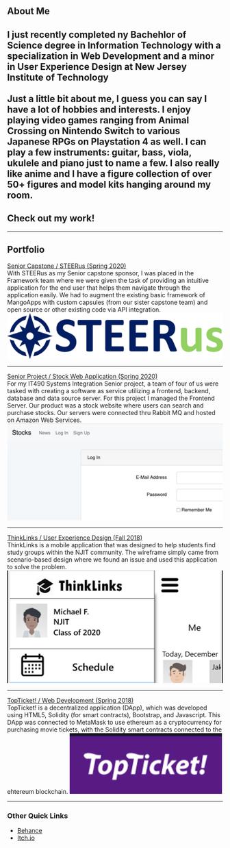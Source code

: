 ## About Me

I just recently completed ny Bachehlor of Science degree in Information Technology with a specialization in Web Development and a minor in User Experience Design at New Jersey Institute of Technology
<br><br>
Just a little bit about me, I guess you can say I have a lot of hobbies and interests. I enjoy playing video games ranging from Animal Crossing on Nintendo Switch to various Japanese RPGs on Playstation 4 as well. I can play a few instruments: guitar, bass, viola, ukulele and piano just to name a few. I also really like anime and I have a figure collection of over 50+ figures and model kits hanging around my room. 
<br> 
---

## Check out my work!

---

## Portfolio 

[Senior Capstone / STEERus (Spring 2020) ](/project1)
<br>
With STEERus as my Senior capstone sponsor, I was placed in the Framework team where we were given the task of providing an intuitive application for the end user that helps them navigate through the application easily. We had to augment the existing basic framework of MangoApps with custom capsules (from our sister capstone team) and open source or other existing code via API integration.
<br>
<img src="images/STEERus_final.jpg?raw=true"/>

---
[Senior Project / Stock Web Application (Spring 2020)](/project2)
<br>
For my IT490 Systems Integration Senior project, a team of four of us were tasked with creating a software as service utilizing a frontend, backend, database and data source server. For this project I managed the Frontend Server. Our product was a stock website where users can search and purchase stocks. Our servers were connected thru Rabbit MQ and hosted on Amazon Web Services. 
<br>
<img src="images/stocks.am preview.png?raw=true"/>

---
[ThinkLinks / User Experience Design (Fall 2018)](/project3)
<br>
ThinkLinks is a mobile application that was designed to help students find study groups within the NJIT community. The wireframe simply came from scenario-based design where we found an issue and used this application to solve the problem.
<br>
<img src="images/thinklinks preview.png?raw=true"/>

---
[TopTicket! / Web Development (Spring 2018)](/project4)
<br>
TopTicket! is a decentralized application (DApp), which was developed using HTML5, Solidity (for smart contracts), Bootstrap, and Javascript. This DApp was connected to MetaMask to use ethereum as a cryptocurrency for purchasing movie tickets, with the Solidity smart contracts connected to the ehtereum blockchain. 
<img src="images/TopTicket preview.png?raw=true"/>

---

### Other Quick Links

- [Behance](behance.net/alyssamaravilla)
- [Itch.io](ponponderp.itch.io)



